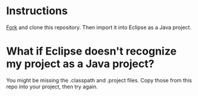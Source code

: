 # Instructions
<a href="https://ada.csse.rose-hulman.edu/csse371-201710/Homework1-emojis/forks/new">Fork</a> and clone this repository. Then import it into Eclipse as a Java project.

# What if Eclipse doesn't recognize my project as a Java project?
You might be missing the .classpath and .project files. Copy those from this repo into your project, then try again.
